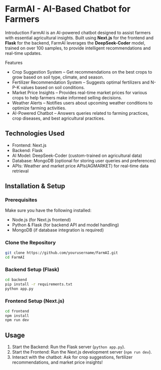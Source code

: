 # FarmAI - AI-Based Chatbot for Farmers

Introduction
FarmAI is an AI-powered chatbot designed to assist farmers with essential agricultural insights. Built using **Next.js** for the frontend and **Flask** for the backend, FarmAI leverages the **DeepSeek-Coder** model, trained on over 100 samples, to provide intelligent recommendations and real-time updates.

Features
- Crop Suggestion System – Get recommendations on the best crops to grow based on soil type, climate, and season.
- Fertilizer Recommendation System – Suggests optimal fertilizers and N-P-K values based on soil conditions.
- Market Price Insights – Provides real-time market prices for various crops to help farmers make informed selling decisions.
- Weather Alerts – Notifies users about upcoming weather conditions to optimize farming activities.
- AI-Powered Chatbot – Answers queries related to farming practices, crop diseases, and best agricultural practices.

##  Technologies Used
- Frontend: Next.js
- Backend: Flask
- AI Model: DeepSeek-Coder (custom-trained on agricultural data)
- Database: MongoDB (optional for storing user queries and preferences)
- APIs: Weather and market price APIs(AGMARKET) for real-time data retrieval

##  Installation & Setup

### Prerequisites
Make sure you have the following installed:
- Node.js (for Next.js frontend)
- Python & Flask (for backend API and model handling)
- MongoDB (if database integration is required)

### Clone the Repository
```bash
git clone https://github.com/yourusername/FarmAI.git
cd FarmAI
```

### Backend Setup (Flask)
```bash
cd backend
pip install -r requirements.txt
python app.py
```

### Frontend Setup (Next.js)
```bash
cd frontend
npm install
npm run dev
```



##  Usage
1. Start the Backend: Run the Flask server (`python app.py`).
2. Start the Frontend: Run the Next.js development server (`npm run dev`).
3. Interact with the chatbot: Ask for crop suggestions, fertilizer recommendations, and market price insights!



